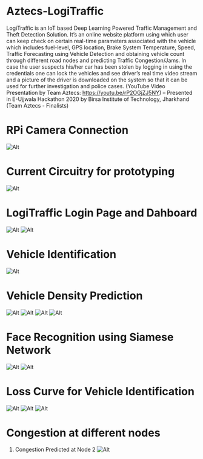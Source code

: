 # Aztecs-LogiTraffic
LogiTraffic is an IoT based Deep Learning Powered Traffic Management and Theft Detection Solution. It’s an online website platform using which user can keep check on certain real-time parameters associated with the vehicle which includes fuel-level, GPS location, Brake System Temperature, Speed, Traffic Forecasting using Vehicle Detection and obtaining vehicle count through different road nodes and predicting Traffic Congestion/Jams. In case the user suspects his/her car has been stolen by logging in using the credentials one can lock the vehicles and see driver’s real time video stream and a picture of the driver is downloaded on the system so that it can be used for further investigation and police cases. (YouTube Video Presentation by Team Aztecs: https://youtu.be/rP2OGjZJ5NY) – Presented in E-Ujjwala Hackathon 2020 by Birsa Institute of Technology, Jharkhand (Team Aztecs - Finalists)


# RPi Camera Connection
![Alt](https://github.com/amandewatnitrr/Aztecs-LogiTraffic/blob/master/Team%20Aztecs_LogiTraffic_E-Ujjwala%20Hackathon%202020/Connection_Rpi_and_cam.PNG)

# Current Circuitry for prototyping
![Alt](https://github.com/amandewatnitrr/Aztecs-LogiTraffic/blob/master/Team%20Aztecs_LogiTraffic_E-Ujjwala%20Hackathon%202020/IMG20200806081320.jpg)

# LogiTraffic Login Page and Dahboard 
![Alt](https://github.com/amandewatnitrr/Aztecs-LogiTraffic/blob/master/Team%20Aztecs_LogiTraffic_E-Ujjwala%20Hackathon%202020/screencapture-file-C-Users-Hello-Desktop-Aztecs-login-html-2020-08-03-12_50_16.png)
![Alt](https://github.com/amandewatnitrr/Aztecs-LogiTraffic/blob/master/Team%20Aztecs_LogiTraffic_E-Ujjwala%20Hackathon%202020/Logitraffic_Dashboard.PNG)

# Vehicle Identification
![Alt](https://github.com/amandewatnitrr/Aztecs-LogiTraffic/blob/master/Team%20Aztecs_LogiTraffic_E-Ujjwala%20Hackathon%202020/coloured_frames_car.PNG)

# Vehicle Density Prediction
![Alt](https://github.com/amandewatnitrr/Aztecs-LogiTraffic/blob/master/Team%20Aztecs_LogiTraffic_E-Ujjwala%20Hackathon%202020/WhatsApp%20Image%202020-08-04%20at%2011.45.26%20(1).jpeg)
![Alt](https://github.com/amandewatnitrr/Aztecs-LogiTraffic/blob/master/Team%20Aztecs_LogiTraffic_E-Ujjwala%20Hackathon%202020/WhatsApp%20Image%202020-08-04%20at%2011.45.26.jpeg)
![Alt](https://github.com/amandewatnitrr/Aztecs-LogiTraffic/blob/master/Team%20Aztecs_LogiTraffic_E-Ujjwala%20Hackathon%202020/WhatsApp%20Image%202020-08-04%20at%2011.45.27%20(1).jpeg)
![Alt](https://github.com/amandewatnitrr/Aztecs-LogiTraffic/blob/master/Team%20Aztecs_LogiTraffic_E-Ujjwala%20Hackathon%202020/WhatsApp%20Image%202020-08-04%20at%2011.45.27.jpeg)

# Face Recognition using Siamese Network
![Alt](https://github.com/amandewatnitrr/Aztecs-LogiTraffic/blob/master/Team%20Aztecs_LogiTraffic_E-Ujjwala%20Hackathon%202020/Same_Faces.JPG)
![Alt](https://github.com/amandewatnitrr/Aztecs-LogiTraffic/blob/master/Team%20Aztecs_LogiTraffic_E-Ujjwala%20Hackathon%202020/Different%20Faces.JPG)

# Loss Curve for Vehicle Identification
![Alt](https://github.com/amandewatnitrr/Aztecs-LogiTraffic/blob/master/Team%20Aztecs_LogiTraffic_E-Ujjwala%20Hackathon%202020/WhatsApp%20Image%202020-08-04%20at%2011.45.25%20(1).jpeg)
![Alt](https://github.com/amandewatnitrr/Aztecs-LogiTraffic/blob/master/Team%20Aztecs_LogiTraffic_E-Ujjwala%20Hackathon%202020/WhatsApp%20Image%202020-08-04%20at%2011.45.25%20(2).jpeg)
![Alt](https://github.com/amandewatnitrr/Aztecs-LogiTraffic/blob/master/Team%20Aztecs_LogiTraffic_E-Ujjwala%20Hackathon%202020/WhatsApp%20Image%202020-08-04%20at%2011.45.25%20(2).jpeg)

# Congestion at different nodes
1. Congestion Predicted at Node 2
![Alt](https://github.com/amandewatnitrr/Aztecs-LogiTraffic/blob/master/Team%20Aztecs_LogiTraffic_E-Ujjwala%20Hackathon%202020/Congestion_junc_2.JPG)
